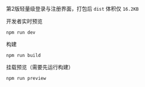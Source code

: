 第2版轻量级登录与注册界面，打包后 `dist` 体积仅 `16.2KB`

开发者实时预览

```
npm run dev
```

构建

```
npm run build
```

挂载预览（需要先运行构建）

```
npm run preview
```
